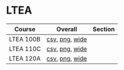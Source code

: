 # LTEA

| Course | Overall | Section |
| ------ | ------- | ------- |
| LTEA 100B | [csv](https://github.com/UCSD-Historical-Enrollment-Data/2025Spring/blob/main/overall/LTEA%20100B.csv), [png](https://raw.githubusercontent.com/UCSD-Historical-Enrollment-Data/2025Spring/main/plot_overall/LTEA%20100B.png), [wide](https://raw.githubusercontent.com/UCSD-Historical-Enrollment-Data/2025Spring/main/plot_overall_wide/LTEA%20100B.png) |  |
| LTEA 110C | [csv](https://github.com/UCSD-Historical-Enrollment-Data/2025Spring/blob/main/overall/LTEA%20110C.csv), [png](https://raw.githubusercontent.com/UCSD-Historical-Enrollment-Data/2025Spring/main/plot_overall/LTEA%20110C.png), [wide](https://raw.githubusercontent.com/UCSD-Historical-Enrollment-Data/2025Spring/main/plot_overall_wide/LTEA%20110C.png) |  |
| LTEA 120A | [csv](https://github.com/UCSD-Historical-Enrollment-Data/2025Spring/blob/main/overall/LTEA%20120A.csv), [png](https://raw.githubusercontent.com/UCSD-Historical-Enrollment-Data/2025Spring/main/plot_overall/LTEA%20120A.png), [wide](https://raw.githubusercontent.com/UCSD-Historical-Enrollment-Data/2025Spring/main/plot_overall_wide/LTEA%20120A.png) |  |
